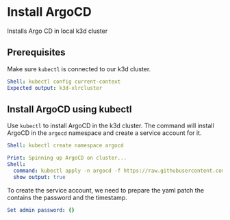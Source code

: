 # Install ArgoCD

Installs Argo CD in local k3d cluster

## Prerequisites
  
Make sure `kubectl` is connected to our k3d cluster.
  
```yaml instacli
Shell: kubectl config current-context
Expected output: k3d-xlrcluster
```

## Install ArgoCD using kubectl

Use `kubectl` to install ArgoCD in the k3d cluster. The command will install ArgoCD in the `argocd` namespace and create a service account for it.

```yaml instacli
Shell: kubectl create namespace argocd
```

```yaml instacli
Print: Spinning up ArgoCD on cluster...
Shell:
  command: kubectl apply -n argocd -f https://raw.githubusercontent.com/argoproj/argo-cd/stable/manifests/install.yaml
  show output: true
```

To create the service account, we need to prepare the yaml patch the contains the password and the timestamp.

```yaml instacli
Set admin password: {}
```
